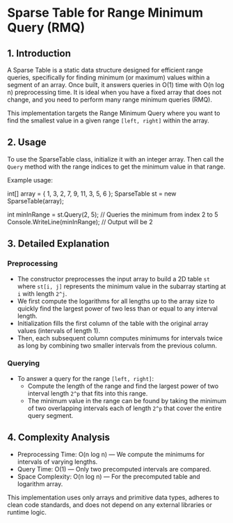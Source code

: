 # Sparse Table for Range Minimum Query (RMQ)

## 1. Introduction

A Sparse Table is a static data structure designed for efficient range queries, specifically for finding minimum (or maximum) values within a segment of an array. Once built, it answers queries in O(1) time with O(n log n) preprocessing time. It is ideal when you have a fixed array that does not change, and you need to perform many range minimum queries (RMQ).

This implementation targets the Range Minimum Query where you want to find the smallest value in a given range `[left, right]` within the array.

## 2. Usage

To use the SparseTable class, initialize it with an integer array. Then call the `Query` method with the range indices to get the minimum value in that range.

Example usage:

int[] array = { 1, 3, 2, 7, 9, 11, 3, 5, 6 };
SparseTable st = new SparseTable(array);

int minInRange = st.Query(2, 5); // Queries the minimum from index 2 to 5
Console.WriteLine(minInRange); // Output will be 2

## 3. Detailed Explanation

### Preprocessing
- The constructor preprocesses the input array to build a 2D table `st` where `st[i, j]` represents the minimum value in the subarray starting at `i` with length `2^j`.
- We first compute the logarithms for all lengths up to the array size to quickly find the largest power of two less than or equal to any interval length.
- Initialization fills the first column of the table with the original array values (intervals of length 1).
- Then, each subsequent column computes minimums for intervals twice as long by combining two smaller intervals from the previous column.

### Querying
- To answer a query for the range `[left, right]`:
  - Compute the length of the range and find the largest power of two interval length `2^p` that fits into this range.
  - The minimum value in the range can be found by taking the minimum of two overlapping intervals each of length `2^p` that cover the entire query segment.

## 4. Complexity Analysis

- Preprocessing Time: O(n log n) — We compute the minimums for intervals of varying lengths.
- Query Time: O(1) — Only two precomputed intervals are compared.
- Space Complexity: O(n log n) — For the precomputed table and logarithm array.

This implementation uses only arrays and primitive data types, adheres to clean code standards, and does not depend on any external libraries or runtime logic.
